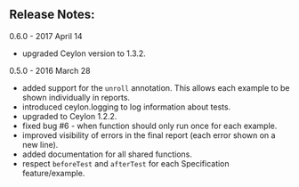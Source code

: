 ## Release Notes:

0.6.0 - 2017 April 14

* upgraded Ceylon version to 1.3.2.

0.5.0 - 2016 March 28

* added support for the `unroll` annotation. This allows each example to be shown individually in reports.
* introduced ceylon.logging to log information about tests.
* upgraded to Ceylon 1.2.2.
* fixed bug #6 - when function should only run once for each example.
* improved visibility of errors in the final report (each error shown on a new line).
* added documentation for all shared functions.
* respect `beforeTest` and `afterTest` for each Specification feature/example.


